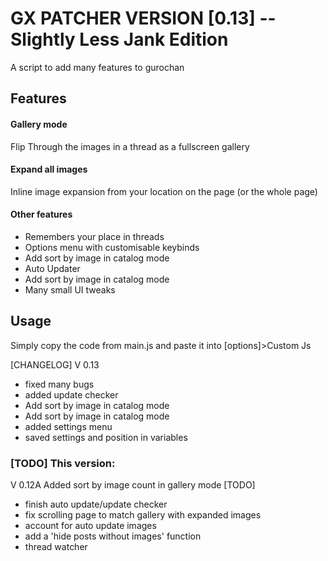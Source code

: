  # GX PATCHER VERSION [0.13] -- Slightly Less Jank Edition
 
A script to add many features to gurochan

## Features
#### Gallery mode
Flip Through the images in a thread as a fullscreen gallery
#### Expand all images
Inline image expansion from your location on the page (or the whole page)
#### Other features
- Remembers your place in threads
- Options menu with customisable keybinds
- Add sort by image in catalog mode
- Auto Updater
- Add sort by image in catalog mode
- Many small UI tweaks
## Usage
Simply copy the code from main.js and paste it into [options]>Custom Js

 
 [CHANGELOG]
 V 0.13
 - fixed many bugs
 - added update checker
 - Add sort by image in catalog mode
 - Add sort by image in catalog mode
 - added settings menu
 - saved settings and position in variables
 ### [TODO] This version:
 V 0.12A
   Added sort by image count in gallery mode
 [TODO] 
 - finish auto update/update checker
 - fix scrolling page to match gallery with expanded images
 - account for auto update images
 - add a 'hide posts without images' function
 - thread watcher
